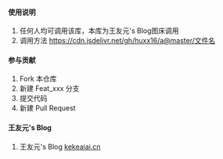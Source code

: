 

#### 使用说明

1.  任何人均可调用该库，本库为王友元's Blog图床调用
2.  调用方法 https://cdn.jsdelivr.net/gh/huxx16/a@master/文件名
#### 参与贡献

1.  Fork 本仓库
2.  新建 Feat_xxx 分支
3.  提交代码
4.  新建 Pull Request


#### 王友元's Blog


1.  王友元's Blog [kekeaiai.cn](https://kekeaiai.cn/)
